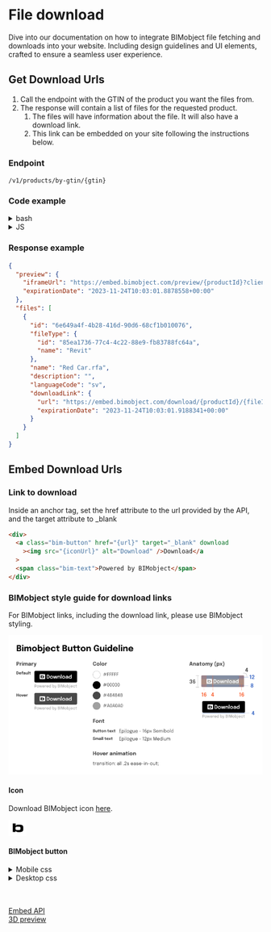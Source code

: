 # File download

Dive into our documentation on how to integrate BIMobject file fetching and downloads into your website. Including design guidelines and UI elements, crafted to ensure a seamless user experience.

## Get Download Urls

1. Call the endpoint with the GTIN of the product you want the files from.
2. The response will contain a list of files for the requested product.
   1. The files will have information about the file. It will also have a download link.
   2. This link can be embedded on your site following the instructions below.

### Endpoint

```
/v1/products/by-gtin/{gtin}
```

### Code example

<details><summary>bash</summary>

- Include the token in an authorization header. `Authorization: Bearer {access_token}`

```bash
curl -H "Authorization: Bearer XXXXX" https://embed-api.bimobject.com/v1/products/by-gtin/XXXXX
```

</details>

<details><summary>JS</summary>

- Include the token in an authorization header. `Authorization: Bearer {access_token}`

```javascript
const response = await fetch(
  `https://embed-api.bimobject.com/v1/products/by-gtin/${gtin}`,
  {
    headers: {
      Authorization: `Bearer ${clientCredentialsToken}`,
    },
  }
);
```

</details>

### Response example

```json
{
  "preview": {
    "iframeUrl": "https://embed.bimobject.com/preview/{productId}?clientId={clientId}",
    "expirationDate": "2023-11-24T10:03:01.8878558+00:00"
  },
  "files": [
    {
      "id": "6e649a4f-4b28-416d-90d6-68cf1b010076",
      "fileType": {
        "id": "85ea1736-77c4-4c22-88e9-fb83788fc64a",
        "name": "Revit"
      },
      "name": "Red Car.rfa",
      "description": "",
      "languageCode": "sv",
      "downloadLink": {
        "url": "https://embed.bimobject.com/download/{productId}/{fileId}?clientId={clientId}",
        "expirationDate": "2023-11-24T10:03:01.9188341+00:00"
      }
    }
  ]
}
```

## Embed Download Urls

### Link to download

Inside an anchor tag, set the href attribute to the url provided by the API, and the target attribute to \_blank

```html
<div>
  <a class="bim-button" href="{url}" target="_blank" download
    ><img src="{iconUrl}" alt="Download" />Download</a
  >
  <span class="bim-text">Powered by BIMobject</span>
</div>
```

### BIMobject style guide for download links

For BIMobject links, including the download link, please use BIMobject styling.

<img src="./bimobject-button-guidelines.png" alt="BIMobject buttons guideline" />

#### Icon

Download BIMobject icon <a href="../../assets/icons/bimobject-logo.svg">here</a>.

<img src="../../assets/icons/bimobject-logo.svg" alt="BIMobject logo"/>

#### BIMobject button

<details><summary>Mobile css</summary>
<br>
<img src="../../assets/img/bim-button-mobile.svg" alt="Example BIMobject mobile button"/>
<br>

```css
.bim-button {
  display: flex;
  justify-content: center;
  align-items: center;
  gap: 0.5rem;
  background-color: #000;
  border: 1px solid #000;
  border-radius: 0.25rem;
  color: #fff;
  cursor: pointer;
  min-height: 36px;
  padding: 0 0.5rem;
  min-width: 132px;
  width: 100%;
  text-decoration: none;
}

.bim-button:hover {
  background-color: #484848;
  border: 1px solid #484848;
}

.bim-text {
  color: #a0a0a0;
  font-size: 0.75rem;
  font-weight: 500;
}
```

</details>

<details><summary>Desktop css</summary>
<br>
The only difference from the mobile button is the width.
<br><br>
<img src="../../assets/img/bim-button-desktop.svg" alt="Example BIMobject desktop button"/>
<br>

```css
.bim-button {
  display: flex;
  justify-content: center;
  align-items: center;
  gap: 0.5rem;
  background-color: #000;
  border: 1px solid #000;
  border-radius: 0.25rem;
  color: #fff;
  cursor: pointer;
  min-height: 36px;
  padding: 0 0.5rem;
  min-width: 132px;
  width: max-content;
  text-decoration: none;
}

.bim-button:hover {
  background-color: #484848;
  border: 1px solid #484848;
}

.bim-text {
  color: #a0a0a0;
  font-size: 0.75rem;
  font-weight: 500;
}
```

</details>

<br><br>
<a style="text-align: left;" href="/03-embed-api/README.md" >Embed API</a><br>
<a style="text-align: left;" href="/03-embed-api/3d-preview/README.md" >3D preview</a>
